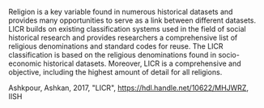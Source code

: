 Religion is a key variable found in numerous historical datasets and provides many opportunities to serve as a link between different datasets. LICR builds on existing classification systems used in the field of social historical research and provides researchers a comprehensive list of religious denominations and standard codes for reuse. The LICR classification is based on the religious denominations found in socio-economic historical datasets. Moreover, LICR is a comprehensive and objective, including the highest amount of detail for all religions.

Ashkpour, Ashkan, 2017, "LICR", <https://hdl.handle.net/10622/MHJWRZ>, IISH
